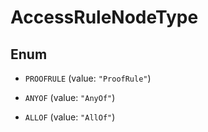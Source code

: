 

# AccessRuleNodeType

## Enum


* `PROOFRULE` (value: `"ProofRule"`)

* `ANYOF` (value: `"AnyOf"`)

* `ALLOF` (value: `"AllOf"`)



